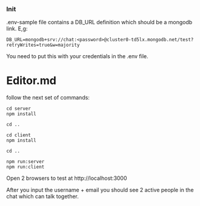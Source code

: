 ### Init

.env-sample file contains a DB_URL definition which should be a mongodb link.
E,g:

`DB_URL=mongodb+srv://chat:<password>@cluster0-td5lx.mongodb.net/test?retryWrites=true&w=majority
`

You need to put this with your credentials in the .env file.

# Editor.md

follow the next set of commands:

```shell
cd server
npm install

cd ..

cd client
npm install

cd ..

npm run:server
npm run:client
```

Open 2 browsers to test at http://localhost:3000

After you input the username + email you should see 2 active people in the chat which can talk together.

